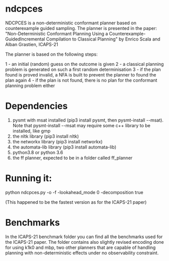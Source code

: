 # ndcpces

NDCPCES is a non-deterministic conformant planner based on counterexample guided sampling. The planner is presented in the paper:
"Non-Deterministic Conformant Planning Using a Counterexample-GuidedIncremental Compilation to Classical Planning" by Enrico Scala and Alban Grastien, ICAPS-21

The planner is based on the following steps:

1 - an initial (random) guess on the outcome is given
2 - a classical planning problem is generated on such a first random determinisation
3 - if the plan found is proved invalid, a NFA is built to prevent the planner to found the plan again
4 - if the plan is not found, there is no plan for the conformant planning problem either

# Dependencies

1. pysmt with msat installed (pip3 install pysmt, then pysmt-install --msat). Note that pysmt-install --msat may require some c++ library to be installed, like gmp
2. the nltk library (pip3 install nltk)
3. the networkx library (pip3 install networkx)
4. the automata-lib library (pip3 install automata-lib)
5. python3.8 or python 3.6
6. the ff planner, expected to be in a folder called ff_planner

# Running it:

python ndcpces.py -o <domain-file> -f <problem-file> -lookahead_mode 0 -decomposition true

(This happened to be the fastest version as for the ICAPS-21 paper)

# Benchmarks

In the ICAPS-21 benchmark folder you can find all the benchmarks used for the ICAPS-21 paper. The folder contains also slightly revised encoding done for using k1k0 and mbp, two other
planners that are capable of handling planning with non-deterministic effects under no observability constraint.
